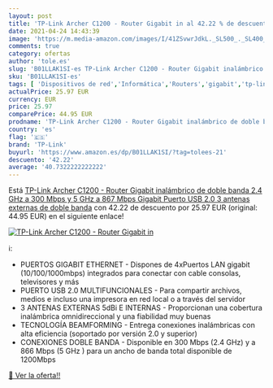 ```yaml
---
layout: post
title: 'TP-Link Archer C1200 - Router Gigabit in al 42.22 % de descuento'
date: 2021-04-24 14:43:39
image: 'https://m.media-amazon.com/images/I/41ZSvwrJdkL._SL500_._SL400_.jpg'
comments: true
category: ofertas
author: 'tole.es'
slug: 'B01LLAK1SI-es TP-Link Archer C1200 - Router Gigabit inalámbrico de doble...'
sku: 'B01LLAK1SI-es'
tags: [ 'Dispositivos de red','Informática','Routers','gigabit','tp-link', ]
actualPrice: 25.97 EUR
currency: EUR
price: 25.97
comparePrice: 44.95 EUR
prodname: 'TP-Link Archer C1200 - Router Gigabit inalámbrico de doble banda  2.4 GHz a 300 Mbps y 5 GHz a 867 Mbps  Gigabit Puerto  USB 2.0  3 antenas externas de doble banda'
country: 'es'
flag: '🇪🇸'
brand: 'TP-Link'
buyurl: 'https://www.amazon.es/dp/B01LLAK1SI/?tag=tolees-21'
descuento: '42.22'
average: '40.7322222222222'
---
```


Está [TP-Link Archer C1200 - Router Gigabit inalámbrico de doble banda  2.4 GHz a 300 Mbps y 5 GHz a 867 Mbps  Gigabit Puerto  USB 2.0  3 antenas externas de doble banda](https://www.amazon.es/dp/B01LLAK1SI/?tag=tolees-21) con 42.22 de descuento por 25.97 EUR (original: 44.95 EUR) en el siguiente enlace!

[![TP-Link Archer C1200 - Router Gigabit in](https://m.media-amazon.com/images/I/41ZSvwrJdkL._SL500_._SL400_.jpg)](https://www.amazon.es/dp/B01LLAK1SI/?tag=tolees-21)

ℹ️:

- PUERTOS GIGABIT ETHERNET - Dispones de 4xPuertos LAN gigabit (10/100/1000mbps) integrados para conectar con cable consolas, televisores y más
- PUERTO USB 2.0 MULTIFUNCIONALES - Para compartir archivos, medios e incluso una impresora en red local o a través del servidor
- 3 ANTENAS EXTERNAS 5dBi E INTERNAS - Proporcionan una cobertura inalámbrica omnidireccional y una fiabilidad muy buenas
- TECNOLOGÍA BEAMFORMING - Entrega conexiones inalámbricas con alta eficiencia (soportado por versión 2.0 y superior)
- CONEXIONES DOBLE BANDA - Disponible en 300 Mbps (2.4 GHz) y a 866 Mbps (5 GHz ) para un ancho de banda total disponible de 1200Mbps

[🛒 Ver la oferta!!](https://www.amazon.es/dp/B01LLAK1SI/?tag=tolees-21)
